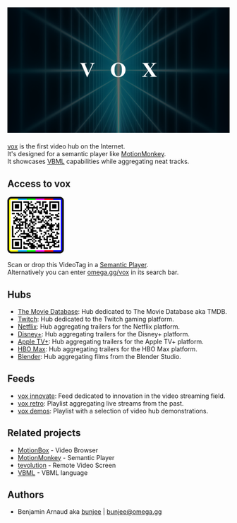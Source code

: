 <a href="https://omega.gg/vox"><img src="vox.png" alt="vox" width="512px"></a>
---

[vox](https://omega.gg/vox) is the first video hub on the Internet.<br>
It's designed for a semantic player like [MotionMonkey](https://omega.gg/MotionMonkey).<br>
It showcases [VBML](https://omega.gg/VBML) capabilities while aggregating neat tracks.<br>

## Access to vox

<a href="dist/voxTag.png"><img src="dist/voxTag.png" alt="voxTag" width="128px"></a>

Scan or drop this VideoTag in a [Semantic Player](https://omega.gg/about/SemanticPlayer).<br>
Alternatively you can enter [omega.gg/vox](https://omega.gg/vox) in its search bar.

## Hubs

- [The Movie Database](hub/tmdb): Hub dedicated to The Movie Database aka TMDB.
- [Twitch](hub/twitch): Hub dedicated to the Twitch gaming platform.
- [Netflix](hub/tmdb/hub/netflix): Hub aggregating trailers for the Netflix platform.
- [Disney+](hub/tmdb/hub/disney): Hub aggregating trailers for the Disney+ platform.
- [Apple TV+](hub/tmdb/hub/apple): Hub aggregating trailers for the Apple TV+ platform.
- [HBO Max](hub/tmdb/hub/max): Hub aggregating trailers for the HBO Max platform.
- [Blender](hub/blender): Hub aggregating films from the Blender Studio.

## Feeds

- [vox innovate](playlist/innovate.vbml): Feed dedicated to innovation in the video streaming field.
- [vox retro](playlist/retro.vbml): Playlist aggregating live streams from the past.
- [vox demos](playlist/demos.vbml): Playlist with a selection of video hub demonstrations.

## Related projects

- [MotionBox](https://omega.gg/MotionBox/sources) - Video Browser
- [MotionMonkey](https://omega.gg/MotionMonkey) - Semantic Player
- [tevolution](https://omega.gg/tevolution) - Remote Video Screen
- [VBML](https://omega.gg/vbml) - VBML language

## Authors

- Benjamin Arnaud aka [bunjee](https://bunjee.me) | <bunjee@omega.gg>

